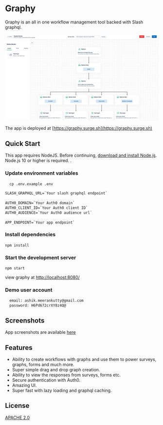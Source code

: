 # Graphy

Graphy is an all in one workflow management tool backed with Slash graphql.

![Graphy Workflows](https://github.com/postbot-apps/graphy/blob/main/screenshots/Workflow%20Editor%20-%20Graph.png)

The app is deployed at [https://graphy.surge.sh](https://graphy.surge.sh)

## Quick Start


This app requires NodeJS. Before continuing, [download and install Node.js](https://nodejs.org/en/download/). Node.js 10 or higher is required.
.


### Update environment variables

```
  cp .env.example .env
```

```
SLASH_GRAPHQL_URL=`Your slash graphql endpoint`

AUTH0_DOMAIN=`Your Auth0 domain`
AUTH0_CLIENT_ID=`Your Auth0 client ID`
AUTH0_AUDIENCE=`Your Auth0 audience url`

APP_ENDPOINT=`Your app endpoint`
```


### Install dependencies

```
npm install
```

### Start the development server

```
npm start
```
view graphy at [http://localhost:8080/](http://localhost:8080/)

### Demo user account

```
  email: ashik.meerankutty@gmail.com
  password: H6Pd672crXY8z4Q@
```

## Screenshots

App screenshots are available [here](https://github.com/postbot-apps/graphy/tree/main/screenshots)

## Features

- Ability to create workflows with graphs and use them to power surveys, graphs, forms and much more.
- Super simple drag and drop graph creation.
- Ability to view the responses from surveys, forms etc.
- Secure authentication with Auth0.
- Amazing UI.
- Super fast with lazy loading and graphql caching.

## License

[APACHE 2.0](http://www.apache.org/licenses/LICENSE-2.0)
